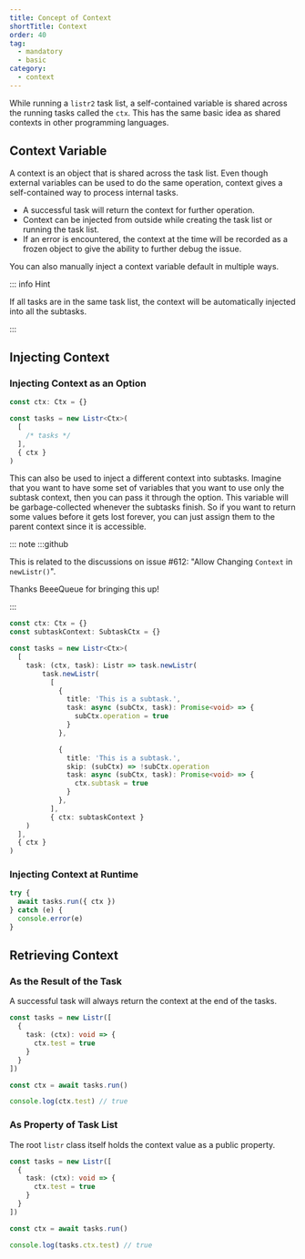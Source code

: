 ```yaml
---
title: Concept of Context
shortTitle: Context
order: 40
tag:
  - mandatory
  - basic
category:
  - context
---
```


While running a `listr2` task list, a self-contained variable is shared across the running tasks called the `ctx`. This has the same basic idea as shared contexts in other programming languages.

<!-- more -->

## Context Variable

A context is an object that is shared across the task list. Even though external variables can be used to do the same operation, context gives a self-contained way to process internal tasks.

- A successful task will return the context for further operation.
- Context can be injected from outside while creating the task list or running the task list.
- If an error is encountered, the context at the time will be recorded as a frozen object to give the ability to further debug the issue.

You can also manually inject a context variable default in multiple ways.

::: info Hint

If all tasks are in the same task list, the context will be automatically injected into all the subtasks.

:::

## Injecting Context

### Injecting Context as an Option

```typescript
const ctx: Ctx = {}

const tasks = new Listr<Ctx>(
  [
    /* tasks */
  ],
  { ctx }
)
```

This can also be used to inject a different context into subtasks. Imagine that you want to have some set of variables that you want to use only the subtask context, then you can pass it through the option. This variable will be garbage-collected whenever the subtasks finish. So if you want to return some values before it gets lost forever, you can just assign them to the parent context since it is accessible.

::: note :::github

This is related to the discussions on issue #612: "Allow Changing `Context` in `newListr()`".

Thanks BeeeQueue for bringing this up!

:::

<GithubIssueLink issue="612"></GithubIssueLink>

```typescript
const ctx: Ctx = {}
const subtaskContext: SubtaskCtx = {}

const tasks = new Listr<Ctx>(
  [
    task: (ctx, task): Listr => task.newListr(
        task.newListr(
          [
            {
              title: 'This is a subtask.',
              task: async (subCtx, task): Promise<void> => {
                subCtx.operation = true
              }
            },

            {
              title: 'This is a subtask.',
              skip: (subCtx) => !subCtx.operation
              task: async (subCtx, task): Promise<void> => {
                ctx.subtask = true
              }
            },
          ],
          { ctx: subtaskContext }
    )
  ],
  { ctx }
)
```

### Injecting Context at Runtime

```typescript
try {
  await tasks.run({ ctx })
} catch (e) {
  console.error(e)
}
```

## Retrieving Context

### As the Result of the Task

A successful task will always return the context at the end of the tasks.

```typescript
const tasks = new Listr([
  {
    task: (ctx): void => {
      ctx.test = true
    }
  }
])

const ctx = await tasks.run()

console.log(ctx.test) // true
```

### As Property of Task List

The root `listr` class itself holds the context value as a public property.

```typescript
const tasks = new Listr([
  {
    task: (ctx): void => {
      ctx.test = true
    }
  }
])

const ctx = await tasks.run()

console.log(tasks.ctx.test) // true
```
